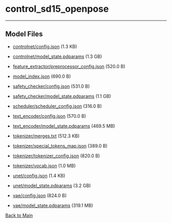 
# control_sd15_openpose
---



## Model Files

- [controlnet/config.json](https://paddlenlp.bj.bcebos.com/models/community/takuma104/control_sd15_openpose/controlnet/config.json) (1.3 KB)

- [controlnet/model_state.pdparams](https://paddlenlp.bj.bcebos.com/models/community/takuma104/control_sd15_openpose/controlnet/model_state.pdparams) (1.3 GB)

- [feature_extractor/preprocessor_config.json](https://paddlenlp.bj.bcebos.com/models/community/takuma104/control_sd15_openpose/feature_extractor/preprocessor_config.json) (520.0 B)

- [model_index.json](https://paddlenlp.bj.bcebos.com/models/community/takuma104/control_sd15_openpose/model_index.json) (690.0 B)

- [safety_checker/config.json](https://paddlenlp.bj.bcebos.com/models/community/takuma104/control_sd15_openpose/safety_checker/config.json) (531.0 B)

- [safety_checker/model_state.pdparams](https://paddlenlp.bj.bcebos.com/models/community/takuma104/control_sd15_openpose/safety_checker/model_state.pdparams) (1.1 GB)

- [scheduler/scheduler_config.json](https://paddlenlp.bj.bcebos.com/models/community/takuma104/control_sd15_openpose/scheduler/scheduler_config.json) (316.0 B)

- [text_encoder/config.json](https://paddlenlp.bj.bcebos.com/models/community/takuma104/control_sd15_openpose/text_encoder/config.json) (570.0 B)

- [text_encoder/model_state.pdparams](https://paddlenlp.bj.bcebos.com/models/community/takuma104/control_sd15_openpose/text_encoder/model_state.pdparams) (469.5 MB)

- [tokenizer/merges.txt](https://paddlenlp.bj.bcebos.com/models/community/takuma104/control_sd15_openpose/tokenizer/merges.txt) (512.3 KB)

- [tokenizer/special_tokens_map.json](https://paddlenlp.bj.bcebos.com/models/community/takuma104/control_sd15_openpose/tokenizer/special_tokens_map.json) (389.0 B)

- [tokenizer/tokenizer_config.json](https://paddlenlp.bj.bcebos.com/models/community/takuma104/control_sd15_openpose/tokenizer/tokenizer_config.json) (820.0 B)

- [tokenizer/vocab.json](https://paddlenlp.bj.bcebos.com/models/community/takuma104/control_sd15_openpose/tokenizer/vocab.json) (1.0 MB)

- [unet/config.json](https://paddlenlp.bj.bcebos.com/models/community/takuma104/control_sd15_openpose/unet/config.json) (1.4 KB)

- [unet/model_state.pdparams](https://paddlenlp.bj.bcebos.com/models/community/takuma104/control_sd15_openpose/unet/model_state.pdparams) (3.2 GB)

- [vae/config.json](https://paddlenlp.bj.bcebos.com/models/community/takuma104/control_sd15_openpose/vae/config.json) (824.0 B)

- [vae/model_state.pdparams](https://paddlenlp.bj.bcebos.com/models/community/takuma104/control_sd15_openpose/vae/model_state.pdparams) (319.1 MB)


[Back to Main](../../)